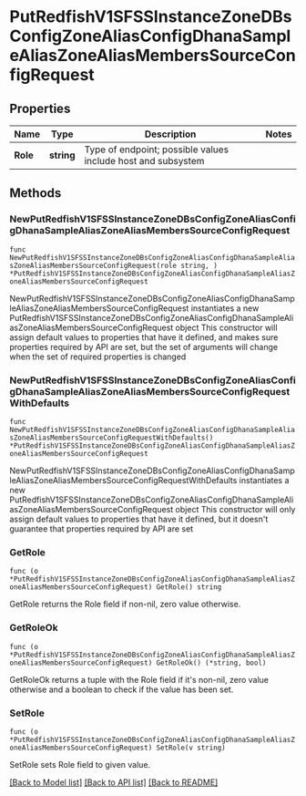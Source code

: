 # PutRedfishV1SFSSInstanceZoneDBsConfigZoneAliasConfigDhanaSampleAliasZoneAliasMembersSourceConfigRequest

## Properties

Name | Type | Description | Notes
------------ | ------------- | ------------- | -------------
**Role** | **string** | Type of endpoint; possible values include host and subsystem | 

## Methods

### NewPutRedfishV1SFSSInstanceZoneDBsConfigZoneAliasConfigDhanaSampleAliasZoneAliasMembersSourceConfigRequest

`func NewPutRedfishV1SFSSInstanceZoneDBsConfigZoneAliasConfigDhanaSampleAliasZoneAliasMembersSourceConfigRequest(role string, ) *PutRedfishV1SFSSInstanceZoneDBsConfigZoneAliasConfigDhanaSampleAliasZoneAliasMembersSourceConfigRequest`

NewPutRedfishV1SFSSInstanceZoneDBsConfigZoneAliasConfigDhanaSampleAliasZoneAliasMembersSourceConfigRequest instantiates a new PutRedfishV1SFSSInstanceZoneDBsConfigZoneAliasConfigDhanaSampleAliasZoneAliasMembersSourceConfigRequest object
This constructor will assign default values to properties that have it defined,
and makes sure properties required by API are set, but the set of arguments
will change when the set of required properties is changed

### NewPutRedfishV1SFSSInstanceZoneDBsConfigZoneAliasConfigDhanaSampleAliasZoneAliasMembersSourceConfigRequestWithDefaults

`func NewPutRedfishV1SFSSInstanceZoneDBsConfigZoneAliasConfigDhanaSampleAliasZoneAliasMembersSourceConfigRequestWithDefaults() *PutRedfishV1SFSSInstanceZoneDBsConfigZoneAliasConfigDhanaSampleAliasZoneAliasMembersSourceConfigRequest`

NewPutRedfishV1SFSSInstanceZoneDBsConfigZoneAliasConfigDhanaSampleAliasZoneAliasMembersSourceConfigRequestWithDefaults instantiates a new PutRedfishV1SFSSInstanceZoneDBsConfigZoneAliasConfigDhanaSampleAliasZoneAliasMembersSourceConfigRequest object
This constructor will only assign default values to properties that have it defined,
but it doesn't guarantee that properties required by API are set

### GetRole

`func (o *PutRedfishV1SFSSInstanceZoneDBsConfigZoneAliasConfigDhanaSampleAliasZoneAliasMembersSourceConfigRequest) GetRole() string`

GetRole returns the Role field if non-nil, zero value otherwise.

### GetRoleOk

`func (o *PutRedfishV1SFSSInstanceZoneDBsConfigZoneAliasConfigDhanaSampleAliasZoneAliasMembersSourceConfigRequest) GetRoleOk() (*string, bool)`

GetRoleOk returns a tuple with the Role field if it's non-nil, zero value otherwise
and a boolean to check if the value has been set.

### SetRole

`func (o *PutRedfishV1SFSSInstanceZoneDBsConfigZoneAliasConfigDhanaSampleAliasZoneAliasMembersSourceConfigRequest) SetRole(v string)`

SetRole sets Role field to given value.



[[Back to Model list]](../README.md#documentation-for-models) [[Back to API list]](../README.md#documentation-for-api-endpoints) [[Back to README]](../README.md)


